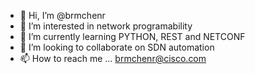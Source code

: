 - 👋 Hi, I’m @brmchenr
- 👀 I’m interested in network programability
- 🌱 I’m currently learning PYTHON, REST and NETCONF
- 💞️ I’m looking to collaborate on SDN automation
- 📫 How to reach me ... brmchenr@cisco.com

<!---
brmchenr/brmchenr is a ✨ special ✨ repository because its `README.md` (this file) appears on your GitHub profile.
You can click the Preview link to take a look at your changes.
--->
